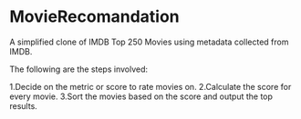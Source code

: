 # MovieRecomandation
A simplified clone of IMDB Top 250 Movies using metadata collected from IMDB.

The following are the steps involved:

1.Decide on the metric or score to rate movies on.
2.Calculate the score for every movie.
3.Sort the movies based on the score and output the top results.
